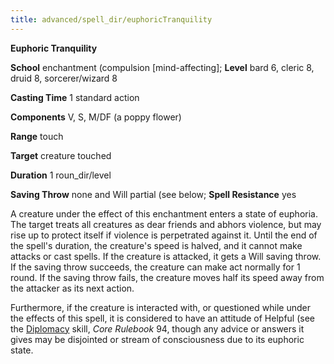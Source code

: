 ```yaml
---
title: advanced/spell_dir/euphoricTranquility
---
```

 **Euphoric Tranquility**

**School** enchantment (compulsion [mind-affecting]; **Level** bard 6, cleric 8, druid 8, sorcerer/wizard 8

**Casting Time** 1 standard action

**Components** V, S, M/DF (a poppy flower)

**Range** touch

**Target** creature touched

**Duration** 1 roun_dir/level

**Saving Throw** none and Will partial (see below; **Spell Resistance** yes

A creature under the effect of this enchantment enters a state of euphoria. The target treats all creatures as dear friends and abhors violence, but may rise up to protect itself if violence is perpetrated against it. Until the end of the spell's duration, the creature's speed is halved, and it cannot make attacks or cast spells. If the creature is attacked, it gets a Will saving throw. If the saving throw succeeds, the creature can make act normally for 1 round. If the saving throw fails, the creature moves half its speed away from the attacker as its next action.

Furthermore, if the creature is interacted with, or questioned while under the effects of this spell, it is considered to have an attitude of Helpful (see the [Diplomacy](../../skill_dir/diplomacy#_diplomacy) skill, _Core Rulebook_ 94, though any advice or answers it gives may be disjointed or stream of consciousness due to its euphoric state.

